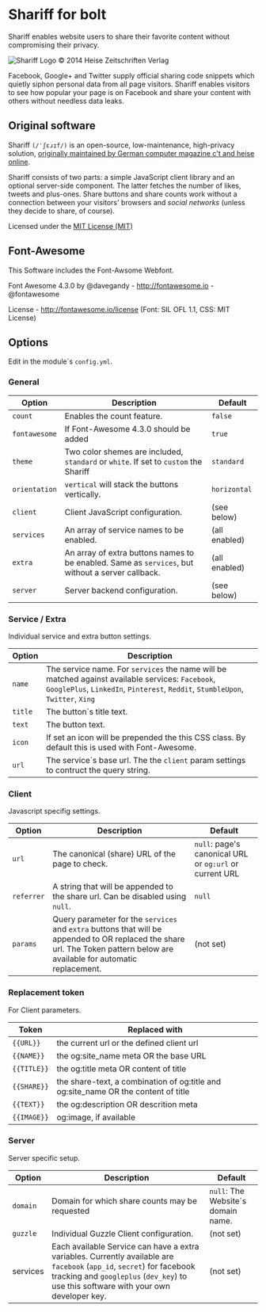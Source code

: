 # Shariff for bolt

Shariff enables website users to share their favorite content without compromising their privacy.

![Shariff Logo © 2014 Heise Zeitschriften Verlag](http://www.heise.de/icons/ho/shariff-logo.png)

Facebook, Google+ and Twitter supply official sharing code snippets which quietly siphon personal data from all page visitors. Shariff enables visitors to see how popular your page is on Facebook and share your content with others without needless data leaks.

## Original software
Shariff `(/ˈʃɛɹɪf/)` is an open-source, low-maintenance, high-privacy solution, [originally maintained by German computer magazine c't and heise online](http://heiseonline.github.io/shariff/).

Shariff consists of two parts: a simple JavaScript client library and an optional server-side component. The latter fetches the number of likes, tweets and plus-ones. Share buttons and share counts work without a connection between your visitors' browsers and *social networks* (unless they decide to share, of course).

Licensed under the [MIT License (MIT)](https://github.com/heiseonline/shariff/blob/master/LICENSE.txt)

## Font-Awesome
This Software includes the Font-Awsome Webfont.

Font Awesome 4.3.0 by @davegandy - http://fontawesome.io - @fontawesome

License - http://fontawesome.io/license (Font: SIL OFL 1.1, CSS: MIT License)

## Options
Edit in the module´s `config.yml`.

### General
| Option | Description | Default |
|--------|-------------|---------|
| `count` | Enables the count feature.  | `false` |
| `fontawesome` | If Font-Awesome 4.3.0 should be added | `true` |
| `theme` | Two color shemes are included, `standard` or `white`. If set to `custom` the Shariff  | `standard` |
| `orientation` | `vertical` will stack the buttons vertically. | `horizontal`  |
| `client` | Client JavaScript configuration. | (see below) |
| `services` | An array of service names to be enabled. | (all enabled) |
| `extra` | An array of extra buttons names to be enabled. Same as `services`, but without a server callback. | (all enabled) |
| `server` | Server backend configuration. | (see below) |

### Service / Extra
Individual service and extra button settings.

| Option | Description |
|--------|-------------|
| `name` | The service name. For `services` the name will be matched against available services: `Facebook`, `GooglePlus`, `LinkedIn`, `Pinterest`, `Reddit`, `StumbleUpon`, `Twitter`, `Xing` |
| `title` | The button´s title text. |
| `text` | The button text. |
| `icon` | If set an icon will be prepended the this CSS class. By default this is used with Font-Awesome. |
| `url` | The service´s base url. The the `client` param settings to contruct the query string. |

### Client
Javascript specifig settings.

| Option | Description | Default |
|--------|-------------|---------|
| `url` | The canonical (share) URL of the page to check. | `null`: page's canonical URL or `og:url` or current URL |
| `referrer` | A string that will be appended to the share url. Can be disabled using `null`. | `null` |
| `params` | Query parameter for the `services` and `extra` buttons that will be appended to OR replaced the share url. The Token pattern below are available for automatic replacement. | (not set) |

### Replacement token
For Client parameters.

| Token | Replaced with |
|-------|---------------|
| `{{URL}}` | the current url or the defined client url |
| `{{NAME}}` | the og:site_name meta OR the base URL |
| `{{TITLE}}` | the og:title meta OR content of title |
| `{{SHARE}}` | the share-text, a combination of og:title and og:site_name OR the content of title |
| `{{TEXT}}` | the og:description OR descrition meta |
| `{{IMAGE}}` | og:image, if available |

### Server
Server specific setup.

| Option | Description | Default |
|--------|-------------|---------|
| `domain` | Domain for which share counts may be requested | `null`: The Website´s domain name. |
| `guzzle` | Individual Guzzle Client configuration. | (not set) |
| services | Each available Service can have a extra variables. Currently available are `facebook` (`app_id`, `secret`) for facebook tracking and `googleplus` (`dev_key`) to use this software with your own developer key. | (not set) |